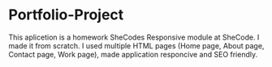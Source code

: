 # Portfolio-Project
This aplicetion is a homework SheCodes Responsive module at SheCode. 
I made it from scratch. I used multiple HTML pages (Home page, About page, Contact page, Work page), made application responcive and SEO friendly.
